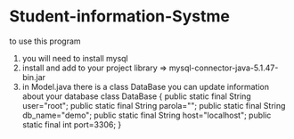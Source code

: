 # Student-information-Systme
to use this program
1) you will need to install mysql
2) install and add to your project library => mysql-connector-java-5.1.47-bin.jar
3) in Model.java there is a class DataBase you can update information about your database
class DataBase {
    public static final String user="root";
    public static final String parola="";
    public static final String db_name="demo";
    public static final String host="localhost";
    public static final int port=3306;
}
